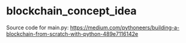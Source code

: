 # blockchain_concept_idea

Source code for main.py: https://medium.com/pythoneers/building-a-blockchain-from-scratch-with-python-489e7116142e
